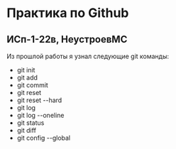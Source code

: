 # Практика по Github
## ИСп-1-22в, НеустроевМС
Из прошлой работы я узнал следующие git команды:
* git init
* git add
* git commit
* git reset
* git reset --hard
* git log
* git log --oneline
* git status
* git diff
* git config --global 